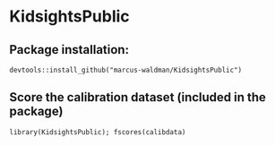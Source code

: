 # KidsightsPublic

## Package installation: 
`devtools::install_github("marcus-waldman/KidsightsPublic")`

## Score the calibration dataset (included in the package)
`library(KidsightsPublic);
fscores(calibdata)`
